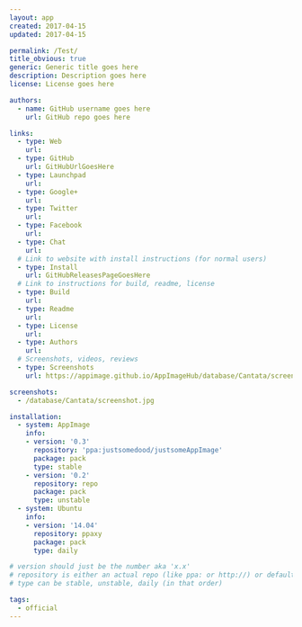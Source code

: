 ```yaml
---
layout: app
created: 2017-04-15
updated: 2017-04-15

permalink: /Test/
title_obvious: true
generic: Generic title goes here
description: Description goes here
license: License goes here

authors:
  - name: GitHub username goes here
    url: GitHub repo goes here

links:
  - type: Web
    url:
  - type: GitHub
    url: GitHubUrlGoesHere
  - type: Launchpad
    url:
  - type: Google+
    url:
  - type: Twitter
    url:
  - type: Facebook
    url:
  - type: Chat
    url:
  # Link to website with install instructions (for normal users)
  - type: Install
    url: GitHubReleasesPageGoesHere
  # Link to instructions for build, readme, license
  - type: Build
    url:
  - type: Readme
    url:
  - type: License
    url:
  - type: Authors
    url:
  # Screenshots, videos, reviews
  - type: Screenshots
    url: https://appimage.github.io/AppImageHub/database/Cantata/screenshot.jpg

screenshots:
  - /database/Cantata/screenshot.jpg

installation:
  - system: AppImage
    info:
    - version: '0.3'
      repository: 'ppa:justsomedood/justsomeAppImage'
      package: pack
      type: stable
    - version: '0.2'
      repository: repo
      package: pack
      type: unstable
  - system: Ubuntu
    info:
    - version: '14.04'
      repository: ppaxy
      package: pack
      type: daily

# version should just be the number aka 'x.x'
# repository is either an actual repo (like ppa: or http://) or default/stock (which one?)
# type can be stable, unstable, daily (in that order)

tags:
  - official 
---
```

